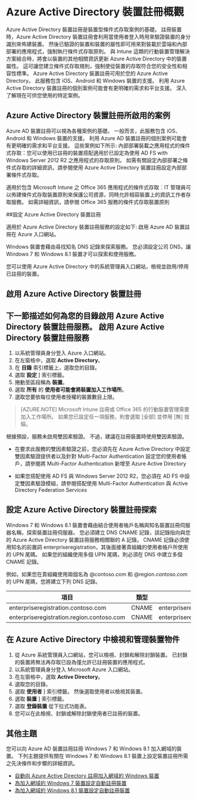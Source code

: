 <properties
    pageTitle="Azure Active Directory 裝置註冊概觀 | Microsoft Azure"
    description="是裝置型條件式存取案例的基礎。 註冊裝置時，Azure Active Directory 裝置註冊會利用當使用者登入時用來驗證裝置的身分識別來佈建裝置。"
    services="active-directory"
    documentationCenter=""
    authors="femila"
    manager="stevenpo"
    editor=""/>

<tags
    ms.service="active-directory"
    ms.workload="identity"
    ms.tgt_pltfrm="na"
    ms.devlang="na"
    ms.topic="article"
    ms.date="11/24/2015"
    ms.author="femila"/>

# Azure Active Directory 裝置註冊概觀

Azure Active Directory 裝置註冊是裝置型條件式存取案例的基礎。 註冊裝置時，Azure Active Directory 裝置註冊會利用當使用者登入時用來驗證裝置的身分識別來佈建裝置。 然後已驗證的裝置和裝置的屬性即可用來對裝載於雲端和內部部署的應用程式，強制執行條件式存取原則。
與 Intune 這類的行動裝置管理解決方案結合時，將會以裝置的其他相關資訊更新 Azure Active Directory 中的裝置屬性。 這可讓您建立條件式存取規則，強制使從裝置的存取符合您的安全性和相容性標準。
Azure Active Directory 裝置註冊可用於您的 Azure Active Directory。 此服務包含 iOS、Android 和 Windows 裝置的支援。 利用 Azure Active Directory 裝置註冊的個別案例可能會有更明確的需求和平台支援。 深入了解現在可供您使用的特定案例。

## Azure Active Directory 裝置註冊所啟用的案例

Azure AD 裝置註冊可以視為各種案例的基礎。 一般而言，此服務包含 iOS、Android 和 Windows 裝置的支援。 利用 Azure AD 裝置註冊的個別案例可能會有更明確的需求和平台支援。 這些案例如下所示:
內部部署裝載之應用程式的條件式存取：您可以使用已註冊的裝置搭配適用於已設定為使用 AD FS with Windows Server 2012 R2 之應用程式的存取原則。 如需有關設定內部部署之條件式存取的詳細資訊，請參閱使用 Azure Active Directory 裝置註冊設定內部部署條件式存取。 

適用於包含 Microsoft Intune 之 Office 365 應用程式的條件式存取︰IT 管理員可以佈建條件式存取裝置原則來保護公司資源，同時允許相容裝置上的資訊工作者存取服務。 如需詳細資訊，請參閱 Office 365 服務的條件式存取裝置原則

##設定 Azure Active Directory 裝置註冊

適用於 Azure Active Directory 裝置註冊服務的設定如下:
啟用 Azure AD 裝置註冊在 Azure 入口網站。

Windows 裝置會藉由尋找知名 DNS 記錄來探索服務。 您必須設定公司 DNS，讓 Windows 7 和 Windows 8.1 裝置才可以探索和使用服務。

您可以使用 Azure Active Directory 中的系統管理員入口網站，檢視並啟用/停用已註冊的裝置。 

## 啟用 Azure Active Directory 裝置註冊
下一節描述如何為您的目錄啟用 Azure Active Directory 裝置註冊服務。
啟用 Azure Active Directory 裝置註冊服務
-------------------------------------------------------------
1. 以系統管理員身分登入 Azure 入口網站。
1. 在左窗格中，選取 **Active Directory**。
1. 在 **目錄** 索引標籤上，選取您的目錄。
1. 選取 **設定** ] 索引標籤。
1. 捲動至區段稱為 **裝置**。
1. 選取 **所有** 的 **使用者可能會將裝置加入工作場所**。
1. 選取您要依每位使用者授權的裝置數目上限。

>[AZURE.NOTE]
>Microsoft Intune 註冊或 Office 365 的行動裝置管理需要加入工作場所。 如果您已設定任一項服務，則會選取 [全部] 並停用 [無] 按鈕。


根據預設，服務未啟用雙因素驗證。 不過，建議在註冊裝置時使用雙因素驗證。

* 在要求此服務的雙因素驗證之前，您必須先在 Azure Active Directory 中設定雙因素驗證提供者以及針對 Multi-Factor Authentication 設定您的使用者帳戶，請參閱將 Multi-Factor Authentication 新增至 Azure Active Directory

* 如果您搭配使用 AD FS 與 Windows Server 2012 R2，您必須在 AD FS 中設定雙因素驗證模組，請參閱搭配使用 Multi-Factor Authentication 與 Active Directory Federation Services

## 設定 Azure Active Directory 裝置註冊探索
Windows 7 和 Windows 8.1 裝置會藉由結合使用者帳戶名稱與知名裝置註冊伺服器名稱，探索裝置註冊伺服器。
您必須建立 DNS CNAME 記錄，該記錄指向與您的 Azure Active Directory 裝置註冊服務相關聯的 A 記錄。 CNAME 記錄必須使用知名的前置詞 enterpriseregistration，其後面接著貴組織的使用者帳戶所使用的 UPN 尾碼。 如果您的組織使用多個 UPN 尾碼，則必須在 DNS 中建立多個 CNAME 記錄。

例如，如果您在貴組織使用兩個名為 @contoso.com 和 @region.contoso.com 的 UPN 尾碼，您將建立下列 DNS 記錄。
 
| 項目                                     | 類型  | 位址                            |
|-------------------------------------------|-------|------------------------------------|
| enterpriseregistration.contoso.com        | CNAME | enterpriseregistration.windows.net |
| enterpriseregistration.region.contoso.com | CNAME | enterpriseregistration.windows.net |

## 在 Azure Active Directory 中檢視和管理裝置物件
1. 從 Azure 系統管理員入口網站，您可以檢視、封鎖和解除封鎖裝置。 已封鎖的裝置將無法再存取已設為僅允許已註冊裝置的應用程式。
1. 以系統管理員身分登入 Microsoft Azure 入口網站。
1. 在左窗格中，選取 **Active Directory**。
1. 選取您的目錄。
1. 選取 **使用者** ] 索引標籤。 然後選取使用者以檢視其裝置。
1. 選取 **裝置** ] 索引標籤。
1. 選取 **登錄裝置** 從下拉式功能表。
1. 您可以在此檢視、封鎖或解除封鎖使用者已註冊的裝置。 

## 其他主題

您可以向 Azure AD 裝置註冊註冊 Windows 7 和 Windows 8.1 加入網域的裝置。 下列主題提供有關在 Windows 7 和 Windows 8.1 裝置上設定裝置註冊所需之先決條件和步驟的詳細資訊。

- [自動向 Azure Active Directory 註冊加入網域的 Windows 裝置](active-directory-conditional-access-automatic-device-registration.md) 
- [為加入網域的 Windows 7 裝置設定自動註冊裝置](active-directory-conditional-access-automatic-device-registration-windows7.md)
- [為加入網域的 Windows 8.1 裝置設定自動註冊裝置](active-directory-conditional-access-automatic-device-registration-windows8_1.md)


